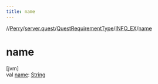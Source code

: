 ```yaml
---
title: name
---
```

//[Perry](../../../../index.html)/[server.quest](../../index.html)/[QuestRequirementType](../index.html)/[INFO_EX](index.html)/[name](name.html)



# name



[jvm]\
val [name](name.html): [String](https://kotlinlang.org/api/latest/jvm/stdlib/kotlin/-string/index.html)




